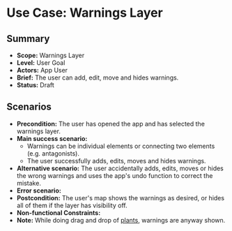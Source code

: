 # Use Case: Warnings Layer

## Summary

- **Scope:** Warnings Layer
- **Level:** User Goal
- **Actors:** App User
- **Brief:** The user can add, edit, move and hides warnings.
- **Status:** Draft

## Scenarios

- **Precondition:**
  The user has opened the app and has selected the warnings layer.
- **Main success scenario:**
  - Warnings can be individual elements or connecting two elements (e.g. antagonists).
  - The user successfully adds, edits, moves and hides warnings.
- **Alternative scenario:**
  The user accidentally adds, edits, moves or hides the wrong warnings and uses the app's undo function to correct the mistake.
- **Error scenario:**
- **Postcondition:**
  The user's map shows the warnings as desired, or hides all of them if the layer has visibility off.
- **Non-functional Constraints:**
- **Note:**
  While doing drag and drop of [plants](plants_layer.md), warnings are anyway shown.
